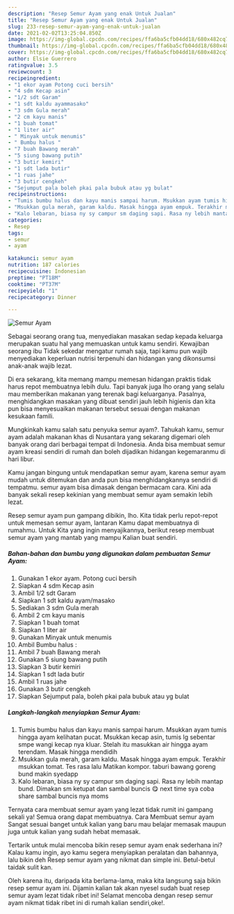 ```yaml
---
description: "Resep Semur Ayam yang enak Untuk Jualan"
title: "Resep Semur Ayam yang enak Untuk Jualan"
slug: 233-resep-semur-ayam-yang-enak-untuk-jualan
date: 2021-02-02T13:25:04.850Z
image: https://img-global.cpcdn.com/recipes/ffa6ba5cfb04dd18/680x482cq70/semur-ayam-foto-resep-utama.jpg
thumbnail: https://img-global.cpcdn.com/recipes/ffa6ba5cfb04dd18/680x482cq70/semur-ayam-foto-resep-utama.jpg
cover: https://img-global.cpcdn.com/recipes/ffa6ba5cfb04dd18/680x482cq70/semur-ayam-foto-resep-utama.jpg
author: Elsie Guerrero
ratingvalue: 3.5
reviewcount: 3
recipeingredient:
- "1 ekor ayam Potong cuci bersih"
- "4 sdm Kecap asin"
- "1/2 sdt Garam"
- "1 sdt kaldu ayammasako"
- "3 sdm Gula merah"
- "2 cm kayu manis"
- "1 buah tomat"
- "1 liter air"
- " Minyak untuk menumis"
- " Bumbu halus "
- "7 buah Bawang merah"
- "5 siung bawang putih"
- "3 butir kemiri"
- "1 sdt lada butir"
- "1 ruas jahe"
- "3 butir cengkeh"
- "Sejumput pala boleh pkai pala bubuk atau yg bulat"
recipeinstructions:
- "Tumis bumbu halus dan kayu manis sampai harum. Msukkan ayam tumis hingga ayam kelihatan pucat. Msukkan kecap asin, tumis lg sebentar smpe wangi kecap nya kluar. Stelah itu masukkan air hingga ayam terendam. Masak hingga mendidih"
- "Msukkan gula merah, garam kaldu. Masak hingga ayam empuk. Terakhir msukkan tomat. Tes rasa lalu Matikan kompor. taburi bawang goreng bund makin syedapp"
- "Kalo lebaran, biasa ny sy campur sm daging sapi. Rasa ny lebih mantap bund. Dimakan sm ketupat dan sambal buncis 😋 next time sya coba share sambal buncis nya moms"
categories:
- Resep
tags:
- semur
- ayam

katakunci: semur ayam 
nutrition: 187 calories
recipecuisine: Indonesian
preptime: "PT18M"
cooktime: "PT37M"
recipeyield: "1"
recipecategory: Dinner

---
```



![Semur Ayam](https://img-global.cpcdn.com/recipes/ffa6ba5cfb04dd18/680x482cq70/semur-ayam-foto-resep-utama.jpg)

Sebagai seorang orang tua, menyediakan masakan sedap kepada keluarga merupakan suatu hal yang memuaskan untuk kamu sendiri. Kewajiban seorang ibu Tidak sekedar mengatur rumah saja, tapi kamu pun wajib menyediakan keperluan nutrisi terpenuhi dan hidangan yang dikonsumsi anak-anak wajib lezat.

Di era  sekarang, kita memang mampu memesan hidangan praktis tidak harus repot membuatnya lebih dulu. Tapi banyak juga lho orang yang selalu mau memberikan makanan yang terenak bagi keluarganya. Pasalnya, menghidangkan masakan yang dibuat sendiri jauh lebih higienis dan kita pun bisa menyesuaikan makanan tersebut sesuai dengan makanan kesukaan famili. 



Mungkinkah kamu salah satu penyuka semur ayam?. Tahukah kamu, semur ayam adalah makanan khas di Nusantara yang sekarang digemari oleh banyak orang dari berbagai tempat di Indonesia. Anda bisa membuat semur ayam kreasi sendiri di rumah dan boleh dijadikan hidangan kegemaranmu di hari libur.

Kamu jangan bingung untuk mendapatkan semur ayam, karena semur ayam mudah untuk ditemukan dan anda pun bisa menghidangkannya sendiri di tempatmu. semur ayam bisa dimasak dengan bermacam cara. Kini ada banyak sekali resep kekinian yang membuat semur ayam semakin lebih lezat.

Resep semur ayam pun gampang dibikin, lho. Kita tidak perlu repot-repot untuk memesan semur ayam, lantaran Kamu dapat membuatnya di rumahmu. Untuk Kita yang ingin menyajikannya, berikut resep membuat semur ayam yang mantab yang mampu Kalian buat sendiri.

<!--inarticleads1-->

##### Bahan-bahan dan bumbu yang digunakan dalam pembuatan Semur Ayam:

1. Gunakan 1 ekor ayam. Potong cuci bersih
1. Siapkan 4 sdm Kecap asin
1. Ambil 1/2 sdt Garam
1. Siapkan 1 sdt kaldu ayam/masako
1. Sediakan 3 sdm Gula merah
1. Ambil 2 cm kayu manis
1. Siapkan 1 buah tomat
1. Siapkan 1 liter air
1. Gunakan  Minyak untuk menumis
1. Ambil  Bumbu halus :
1. Ambil 7 buah Bawang merah
1. Gunakan 5 siung bawang putih
1. Siapkan 3 butir kemiri
1. Siapkan 1 sdt lada butir
1. Ambil 1 ruas jahe
1. Gunakan 3 butir cengkeh
1. Siapkan Sejumput pala, boleh pkai pala bubuk atau yg bulat




<!--inarticleads2-->

##### Langkah-langkah menyiapkan Semur Ayam:

1. Tumis bumbu halus dan kayu manis sampai harum. Msukkan ayam tumis hingga ayam kelihatan pucat. Msukkan kecap asin, tumis lg sebentar smpe wangi kecap nya kluar. Stelah itu masukkan air hingga ayam terendam. Masak hingga mendidih
1. Msukkan gula merah, garam kaldu. Masak hingga ayam empuk. Terakhir msukkan tomat. Tes rasa lalu Matikan kompor. taburi bawang goreng bund makin syedapp
1. Kalo lebaran, biasa ny sy campur sm daging sapi. Rasa ny lebih mantap bund. Dimakan sm ketupat dan sambal buncis 😋 next time sya coba share sambal buncis nya moms




Ternyata cara membuat semur ayam yang lezat tidak rumit ini gampang sekali ya! Semua orang dapat membuatnya. Cara Membuat semur ayam Sangat sesuai banget untuk kalian yang baru mau belajar memasak maupun juga untuk kalian yang sudah hebat memasak.

Tertarik untuk mulai mencoba bikin resep semur ayam enak sederhana ini? Kalau kamu ingin, ayo kamu segera menyiapkan peralatan dan bahannya, lalu bikin deh Resep semur ayam yang nikmat dan simple ini. Betul-betul taidak sulit kan. 

Oleh karena itu, daripada kita berlama-lama, maka kita langsung saja bikin resep semur ayam ini. Dijamin kalian tak akan nyesel sudah buat resep semur ayam lezat tidak ribet ini! Selamat mencoba dengan resep semur ayam nikmat tidak ribet ini di rumah kalian sendiri,oke!.

